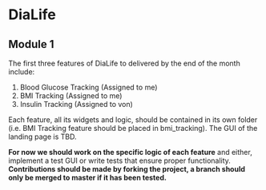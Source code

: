 # DiaLife

## Module 1
The first three features of DiaLife to delivered by the end of the month include:
1. Blood Glucose Tracking (Assigned to me)
2. BMI Tracking (Assigned to me)
3. Insulin Tracking (Assigned to von)

Each feature, all its widgets and logic, should be contained in its own folder (i.e. BMI Tracking feature should be placed in bmi_tracking). The GUI of the landing page is TBD.

**For now we should work on the specific logic of each feature** and either, implement a test GUI or write tests that ensure proper functionality. **Contributions should be made by forking the project, a branch should only be merged to master if it has been tested.**
